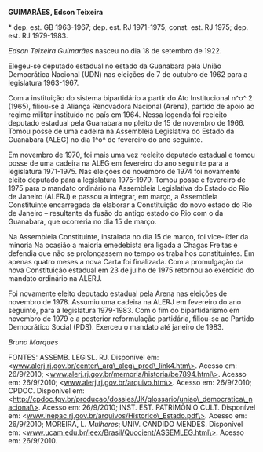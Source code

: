 **GUIMARÃES, Edson Teixeira**

\* dep. est. GB 1963-1967; dep. est. RJ 1971-1975; const. est. RJ 1975;
dep. est. RJ 1979-1983.

*Edson Teixeira Guimarães* nasceu no dia 18 de setembro de 1922.

Elegeu-se deputado estadual no estado da Guanabara pela União
Democrática Nacional (UDN) nas eleições de 7 de outubro de 1962 para a
legislatura 1963-1967.

Com a instituição do sistema bipartidário a partir do Ato Institucional
n^o^ 2 (1965), filiou-se à Aliança Renovadora Nacional (Arena), partido
de apoio ao regime militar instituído no país em 1964. Nessa legenda foi
reeleito deputado estadual pela Guanabara no pleito de 15 de novembro de
1966. Tomou posse de uma cadeira na Assembleia Legislativa do Estado da
Guanabara (ALEG) no dia 1^o^ de fevereiro do ano seguinte.

Em novembro de 1970, foi mais uma vez reeleito deputado estadual e tomou
posse de uma cadeira na ALEG em fevereiro do ano seguinte para a
legislatura 1971-1975. Nas eleições de novembro de 1974 foi novamente
eleito deputado para a legislatura 1975-1979. Tomou posse e fevereiro de
1975 para o mandato ordinário na Assembleia Legislativa do Estado do Rio
de Janeiro (ALERJ) e passou a integrar, em março, a Assembleia
Constituinte encarregada de elaborar a Constituição do novo estado do
Rio de Janeiro – resultante da fusão do antigo estado do Rio com o da
Guanabara, que ocorreria no dia 15 de março.

Na Assembleia Constituinte, instalada no dia 15 de março, foi vice-líder
da minoria Na ocasião a maioria emedebista era ligada a Chagas Freitas e
defendia que não se prolongassem no tempo os trabalhos constituintes. Em
apenas quatro meses a nova Carta foi finalizada. Com a promulgação da
nova Constituição estadual em 23 de julho de 1975 retornou ao exercício
do mandato ordinário na ALERJ.

Foi novamente eleito deputado estadual pela Arena nas eleições de
novembro de 1978. Assumiu uma cadeira na ALERJ em fevereiro do ano
seguinte, para a legislatura 1979-1983. Com o fim do bipartidarismo em
novembro de 1979 e a posterior reformulação partidária, filiou-se ao
Partido Democrático Social (PDS). Exerceu o mandato até janeiro de 1983.

*Bruno Marques*

FONTES: ASSEMB. LEGISL. RJ. Disponível em:
\<www.alerj.rj.gov.br/center\_arq\_aleg\_prod\_link4.htm\>. Acesso em:
26/9/2010; \<www.alerj.rj.gov.br/memoria/historia/be7894.html\>. Acesso
em: 26/9/2010; \<www.alerj.rj.gov.br/arquivo.htm\>. Acesso em:
26/9/2010; CPDOC. Disponível em:
\<http://cpdoc.fgv.br/producao/dossies/JK/glossario/uniao\_democratica\_nacional\>.
Acesso em: 26/9/2010; INST. EST. PATRIMÔNIO CULT. Disponível em:
\<www.inepac.rj.gov.br/arquivos/Historico\_Estado.pdf\>. Acesso em:
26/9/2010; MOREIRA, L. *Mulheres*; UNIV. CANDIDO MENDES. Disponível em:
\<www.ucam.edu.br/leex/Brasil/Quocient/ASSEMLEG.html\>. Acesso em:
26/9/2010.
